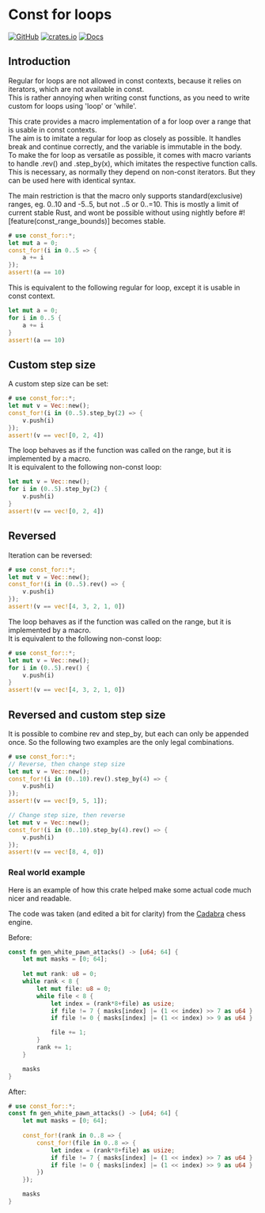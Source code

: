 # Const for loops

[![GitHub](https://img.shields.io/badge/GitHub-black?logo=github)](https://github.com/JENebel/const_for)
[![crates.io](https://img.shields.io/crates/v/const_for?logo=rust&logoColor=b7410e)](http://crates.io/crates/const_for)
[![Docs](https://img.shields.io/docsrs/const_for/latest?logo=Docs.rs)](https://docs.rs/const_for/latest)

## Introduction

Regular for loops are not allowed in const contexts, because it relies on iterators, which are not available in const.\
This is rather annoying when writing const functions, as you need to write custom for loops using 'loop' or 'while'.

This crate provides a macro implementation of a for loop over a range that is usable in const contexts.\
The aim is to imitate a regular for loop as closely as possible. It handles break and continue correctly, and the variable is immutable in the body.\
To make the for loop as versatile as possible, it comes with macro variants to handle .rev() and .step_by(x), which imitates the respective function calls.
This is necessary, as normally they depend on non-const iterators. But they can be used here with identical syntax.

The main restriction is that the macro only supports standard(exclusive) ranges, eg. 0..10 and -5..5, but not ..5 or 0..=10. This is mostly a limit of current stable Rust, and wont be possible without using nightly before #![feature(const_range_bounds)] becomes stable.

```rust
# use const_for::*;
let mut a = 0;
const_for!(i in 0..5 => {
    a += i
});
assert!(a == 10)
```

This is equivalent to the following regular for loop, except it is usable in const context.

```rust
let mut a = 0;
for i in 0..5 {
    a += i
}
assert!(a == 10)
```

## Custom step size

A custom step size can be set:

```rust
# use const_for::*;
let mut v = Vec::new();
const_for!(i in (0..5).step_by(2) => {
    v.push(i)
});
assert!(v == vec![0, 2, 4])
```

The loop behaves as if the function was called on the range, but it is implemented by a macro.\
It is equivalent to the following non-const loop:

```rust
let mut v = Vec::new();
for i in (0..5).step_by(2) {
    v.push(i)
}
assert!(v == vec![0, 2, 4])
```

## Reversed

Iteration can be reversed:

```rust
# use const_for::*;
let mut v = Vec::new();
const_for!(i in (0..5).rev() => {
    v.push(i)
});
assert!(v == vec![4, 3, 2, 1, 0])
```

The loop behaves as if the function was called on the range, but it is implemented by a macro.\
It is equivalent to the following non-const loop:

```rust
# use const_for::*;
let mut v = Vec::new();
for i in (0..5).rev() {
    v.push(i)
}
assert!(v == vec![4, 3, 2, 1, 0])
```

## Reversed and custom step size

It is possible to combine rev and step_by, but each can only be appended once. So the following two examples are the only legal combinations.

```rust
# use const_for::*;
// Reverse, then change step size
let mut v = Vec::new();
const_for!(i in (0..10).rev().step_by(4) => {
    v.push(i)
});
assert!(v == vec![9, 5, 1]);

// Change step size, then reverse
let mut v = Vec::new();
const_for!(i in (0..10).step_by(4).rev() => {
    v.push(i)
});
assert!(v == vec![8, 4, 0])
```

### Real world example

Here is an example of how this crate helped make some actual code much nicer and readable.

The code was taken (and edited a bit for clarity) from the [Cadabra](https://github.com/JENebel/Cadabra/blob/master/prepare_constants.rs) chess engine.

Before:

```rust
const fn gen_white_pawn_attacks() -> [u64; 64] {
    let mut masks = [0; 64];
    
    let mut rank: u8 = 0;
    while rank < 8 {
        let mut file: u8 = 0;
        while file < 8 {
            let index = (rank*8+file) as usize;
            if file != 7 { masks[index] |= (1 << index) >> 7 as u64 }
            if file != 0 { masks[index] |= (1 << index) >> 9 as u64 }

            file += 1;
        }
        rank += 1;
    }

    masks
}
```

After:

```rust
# use const_for::*;
const fn gen_white_pawn_attacks() -> [u64; 64] {
    let mut masks = [0; 64];
    
    const_for!(rank in 0..8 => {
        const_for!(file in 0..8 => {
            let index = (rank*8+file) as usize;
            if file != 7 { masks[index] |= (1 << index) >> 7 as u64 }
            if file != 0 { masks[index] |= (1 << index) >> 9 as u64 }
        })
    });

    masks
}
```
